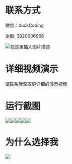 # 联系方式

微信：duckCoding

企鹅: 3820006966

![在这里插入图片描述](http://upload.cxycsx.vip/91ab4bcb4f2c4c6db86365bb6d6e9c62.jpeg)

# 详细视频演示

请联系我获取更详细的演示视频

# 运行截图

![](http://www.bysj52.com/uploadfile/ueditor/image/202306/%E6%AF%95%E8%AE%BEssm710%E5%9F%BA%E4%BA%8EJavaweb%E7%9A%84%E7%BA%BF%E4%B8%8A%E6%8B%9B%E8%81%98%E9%97%AE%E7%AD%94%E7%B3%BB%E7%BB%9F%E7%9A%84+vue%E6%AF%95%E4%B8%9A%E8%AE%BE%E8%AE%A1/1.png)![](http://www.bysj52.com/uploadfile/ueditor/image/202306/%E6%AF%95%E8%AE%BEssm710%E5%9F%BA%E4%BA%8EJavaweb%E7%9A%84%E7%BA%BF%E4%B8%8A%E6%8B%9B%E8%81%98%E9%97%AE%E7%AD%94%E7%B3%BB%E7%BB%9F%E7%9A%84+vue%E6%AF%95%E4%B8%9A%E8%AE%BE%E8%AE%A1/3.png)![](http://www.bysj52.com/uploadfile/ueditor/image/202306/%E6%AF%95%E8%AE%BEssm710%E5%9F%BA%E4%BA%8EJavaweb%E7%9A%84%E7%BA%BF%E4%B8%8A%E6%8B%9B%E8%81%98%E9%97%AE%E7%AD%94%E7%B3%BB%E7%BB%9F%E7%9A%84+vue%E6%AF%95%E4%B8%9A%E8%AE%BE%E8%AE%A1/2.png)![](http://www.bysj52.com/uploadfile/ueditor/image/202306/%E6%AF%95%E8%AE%BEssm710%E5%9F%BA%E4%BA%8EJavaweb%E7%9A%84%E7%BA%BF%E4%B8%8A%E6%8B%9B%E8%81%98%E9%97%AE%E7%AD%94%E7%B3%BB%E7%BB%9F%E7%9A%84+vue%E6%AF%95%E4%B8%9A%E8%AE%BE%E8%AE%A1/5.png)![](http://www.bysj52.com/uploadfile/ueditor/image/202306/%E6%AF%95%E8%AE%BEssm710%E5%9F%BA%E4%BA%8EJavaweb%E7%9A%84%E7%BA%BF%E4%B8%8A%E6%8B%9B%E8%81%98%E9%97%AE%E7%AD%94%E7%B3%BB%E7%BB%9F%E7%9A%84+vue%E6%AF%95%E4%B8%9A%E8%AE%BE%E8%AE%A1/4.png)

# 为什么选择我

![](http://upload.cxycsx.vip/%E7%A8%8B%E5%BA%8F%E8%AE%BE%E8%AE%A1.png)

